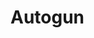 <!-- Copyright 2022 The Autogun Authors. All rights reserved.
     Use of this source code is governed by a BSD-style
     license that can be found in the LICENSE file. 
-->
# Autogun

